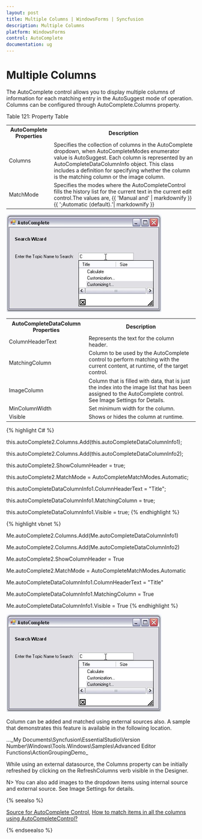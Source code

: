 ```yaml
---
layout: post
title: Multiple Columns | WindowsForms | Syncfusion
description: Multiple Columns
platform: WindowsForms
control: AutoComplete
documentation: ug
---
```




# Multiple Columns

The AutoComplete control allows you to display multiple columns of information for each matching entry in the AutoSuggest mode of operation. Columns can be configured through AutoComplete.Columns property. 

Table 121: Property Table

<table>
<tr>
<th>
AutoComplete Properties</th><th>
Description</th></tr>
<tr>
<td>
Columns</td><td>
Specifies the collection of columns in the AutoComplete dropdown, when AutoCompleteModes enumerator value is AutoSuggest. Each column is represented by an AutoCompleteDataColumnInfo object. This class includes a definition for specifying whether the column is the matching column or the image column. </td></tr>
<tr>
<td>
MatchMode</td><td>
Specifies the modes where the AutoCompleteControl fills the history list for the current text in the current edit control.The values are, {{ 'Manual and'  | markdownify }}{{ ';Automatic (default).'| markdownify }}</td></tr>
</table>


 ![](AutoComplete-Controls-Images/Overview_img32.jpeg) 




<table>
<tr>
<th>
AutoCompleteDataColumn Properties</th><th>
Description</th></tr>
<tr>
<td>
ColumnHeaderText</td><td>
Represents the text for the column header.</td></tr>
<tr>
<td>
MatchingColumn</td><td>
Column to be used by the AutoComplete control to perform matching with the current content, at runtime, of the target control.</td></tr>
<tr>
<td>
ImageColumn</td><td>
Column that is filled with data, that is just the index into the image list that has been assigned to the AutoComplete control. See Image Settings for Details.</td></tr>
<tr>
<td>
MinColumnWidth</td><td>
Set minimum width for the column.</td></tr>
<tr>
<td>
Visible</td><td>
Shows or hides the column at runtime.</td></tr>
</table>



{% highlight C# %}



this.autoComplete2.Columns.Add(this.autoCompleteDataColumnInfo1);

this.autoComplete2.Columns.Add(this.autoCompleteDataColumnInfo2);

this.autoComplete2.ShowColumnHeader = true;

this.autoComplete2.MatchMode = AutoCompleteMatchModes.Automatic;



this.autoCompleteDataColumnInfo1.ColumnHeaderText = "Title";

this.autoCompleteDataColumnInfo1.MatchingColumn = true;

this.autoCompleteDataColumnInfo1.Visible = true;
{% endhighlight %}


{% highlight vbnet %}





Me.autoComplete2.Columns.Add(Me.autoCompleteDataColumnInfo1)

Me.autoComplete2.Columns.Add(Me.autoCompleteDataColumnInfo2)

Me.autoComplete2.ShowColumnHeader = True

Me.autoComplete2.MatchMode = AutoCompleteMatchModes.Automatic



Me.autoCompleteDataColumnInfo1.ColumnHeaderText = "Title"

Me.autoCompleteDataColumnInfo1.MatchingColumn = True

Me.autoCompleteDataColumnInfo1.Visible = True
{% endhighlight %}


 ![](AutoComplete-Controls-Images/Overview_img33.jpeg) 


Column can be added and matched using external sources also. A sample that demonstrates this feature is available in the following location.

…\_My Documents\Syncfusion\EssentialStudio\Version Number\Windows\Tools.Windows\Samples\Advanced Editor Functions\ActionGroupingDemo_

While using an external datasource, the Columns property can be initially refreshed by clicking on the RefreshColumns verb visible in the Designer.



N> You can also add images to the dropdown items using internal source and external source. See Image Settings for details.

{% seealso %}

 [Source for AutoComplete Control](/windowsforms/autocomplete/datasource#source-for-autocomplete-control), [How to match items in all the columns using AutoCompleteControl?](http://docs.syncfusion.com/windowsforms/autocomplete/faq/how-to-match-items-in-all-the-columns-using-autocompletecontrol)
 
{% endseealso %}